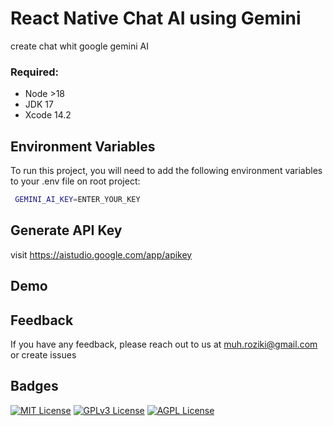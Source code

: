 # React Native Chat AI using Gemini ##
create chat whit google gemini AI

### Required: ###
* Node >18
* JDK 17
* Xcode 14.2

## Environment Variables

To run this project, you will need to add the following environment variables to your .env file on root project:


```bash
 GEMINI_AI_KEY=ENTER_YOUR_KEY
 ```

## Generate API Key
visit https://aistudio.google.com/app/apikey

## Demo


## Feedback

If you have any feedback, please reach out to us at muh.roziki@gmail.com or create issues

## Badges

[![MIT License](https://img.shields.io/badge/License-MIT-green.svg)](https://choosealicense.com/licenses/mit/)
[![GPLv3 License](https://img.shields.io/badge/License-GPL%20v3-yellow.svg)](https://opensource.org/licenses/)
[![AGPL License](https://img.shields.io/badge/license-AGPL-blue.svg)](http://www.gnu.org/licenses/agpl-3.0)